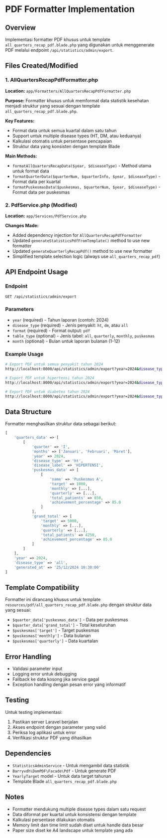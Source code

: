 # PDF Formatter Implementation

## Overview
Implementasi formatter PDF khusus untuk template `all_quarters_recap_pdf.blade.php` yang digunakan untuk menggenerate PDF melalui endpoint `/api/statistics/admin/export`.

## Files Created/Modified

### 1. AllQuartersRecapPdfFormatter.php
**Location:** `app/Formatters/AllQuartersRecapPdfFormatter.php`

**Purpose:** Formatter khusus untuk memformat data statistik kesehatan menjadi struktur yang sesuai dengan template `all_quarters_recap_pdf.blade.php`.

**Key Features:**
- Format data untuk semua kuartal dalam satu tahun
- Support untuk multiple disease types (HT, DM, atau keduanya)
- Kalkulasi otomatis untuk persentase pencapaian
- Struktur data yang konsisten dengan template Blade

**Main Methods:**
- `formatAllQuartersRecapData($year, $diseaseType)` - Method utama untuk format data
- `formatQuarterData($quarterNum, $quarterInfo, $year, $diseaseType)` - Format data per kuartal
- `formatPuskesmasData($puskesmas, $quarterNum, $year, $diseaseType)` - Format data per puskesmas

### 2. PdfService.php (Modified)
**Location:** `app/Services/PdfService.php`

**Changes Made:**
- Added dependency injection for `AllQuartersRecapPdfFormatter`
- Updated `generateStatisticsPdfFromTemplate()` method to use new formatter
- Updated `generateQuarterlyRecapPdf()` method to use new formatter
- Simplified template selection logic (always use `all_quarters_recap_pdf`)

## API Endpoint Usage

### Endpoint
```
GET /api/statistics/admin/export
```

### Parameters
- `year` (required) - Tahun laporan (contoh: 2024)
- `disease_type` (required) - Jenis penyakit: `ht`, `dm`, atau `all`
- `format` (required) - Format output: `pdf`
- `table_type` (optional) - Jenis tabel: `all`, `quarterly`, `monthly`, `puskesmas`
- `month` (optional) - Bulan untuk laporan bulanan (1-12)

### Example Usage
```bash
# Export PDF untuk semua penyakit tahun 2024
http://localhost:8000/api/statistics/admin/export?year=2024&disease_type=all&format=pdf

# Export PDF untuk hipertensi tahun 2024
http://localhost:8000/api/statistics/admin/export?year=2024&disease_type=ht&format=pdf

# Export PDF untuk diabetes tahun 2024
http://localhost:8000/api/statistics/admin/export?year=2024&disease_type=dm&format=pdf
```

## Data Structure

Formatter menghasilkan struktur data sebagai berikut:

```php
[
    'quarters_data' => [
        [
            'quarter' => 'I',
            'months' => ['Januari', 'Februari', 'Maret'],
            'year' => 2024,
            'disease_type' => 'ht',
            'disease_label' => 'HIPERTENSI',
            'puskesmas_data' => [
                [
                    'name' => 'Puskesmas A',
                    'target' => 1000,
                    'monthly' => [...],
                    'quarterly' => [...],
                    'total_patients' => 850,
                    'achievement_percentage' => 85.0
                ]
            ],
            'grand_total' => [
                'target' => 5000,
                'monthly' => [...],
                'quarterly' => [...],
                'total_patients' => 4250,
                'achievement_percentage' => 85.0
            ]
        ]
    ],
    'year' => 2024,
    'disease_type' => 'all',
    'generated_at' => '25/12/2024 10:30:00'
]
```

## Template Compatibility

Formatter ini dirancang khusus untuk template `resources/pdf/all_quarters_recap_pdf.blade.php` dengan struktur data yang sesuai:

- `$quarter_data['puskesmas_data']` - Data per puskesmas
- `$quarter_data['grand_total']` - Total keseluruhan
- `$puskesmas['target']` - Target puskesmas
- `$puskesmas['monthly']` - Data bulanan
- `$puskesmas['quarterly']` - Data kuartalan

## Error Handling

- Validasi parameter input
- Logging error untuk debugging
- Fallback ke data kosong jika service gagal
- Exception handling dengan pesan error yang informatif

## Testing

Untuk testing implementasi:

1. Pastikan server Laravel berjalan
2. Akses endpoint dengan parameter yang valid
3. Periksa log aplikasi untuk error
4. Verifikasi struktur PDF yang dihasilkan

## Dependencies

- `StatisticsAdminService` - Untuk mengambil data statistik
- `Barryvdh\DomPDF\Facade\Pdf` - Untuk generate PDF
- `YearlyTarget` model - Untuk data target tahunan
- Template Blade `all_quarters_recap_pdf.blade.php`

## Notes

- Formatter mendukung multiple disease types dalam satu request
- Data diformat per kuartal untuk konsistensi dengan template
- Kalkulasi persentase dilakukan otomatis
- Memory limit dan time limit sudah diset untuk handle data besar
- Paper size diset ke A4 landscape untuk template yang ada